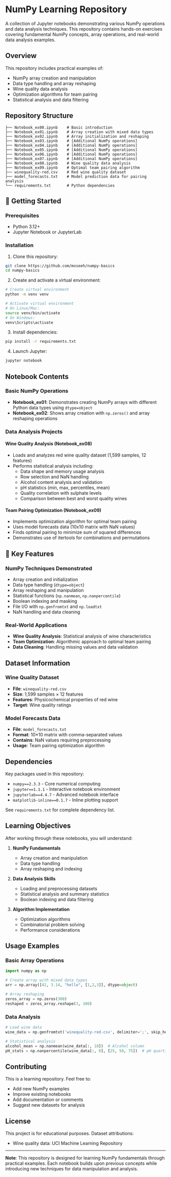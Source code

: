 # NumPy Learning Repository

A collection of Jupyter notebooks demonstrating various NumPy operations and data analysis techniques. This repository contains hands-on exercises covering fundamental NumPy concepts, array operations, and real-world data analysis examples.

## Overview

This repository includes practical examples of:
- NumPy array creation and manipulation
- Data type handling and array reshaping
- Wine quality data analysis
- Optimization algorithms for team pairing
- Statistical analysis and data filtering

## Repository Structure

```
├── Notebook_ex00.ipynb    # Basic introduction
├── Notebook_ex01.ipynb    # Array creation with mixed data types
├── Notebook_ex02.ipynb    # Array initialization and reshaping
├── Notebook_ex03.ipynb    # [Additional NumPy operations]
├── Notebook_ex04.ipynb    # [Additional NumPy operations]
├── Notebook_ex05.ipynb    # [Additional NumPy operations]
├── Notebook_ex06.ipynb    # [Additional NumPy operations]
├── Notebook_ex07.ipynb    # [Additional NumPy operations]
├── Notebook_ex08.ipynb    # Wine quality data analysis
├── Notebook_ex09.ipynb    # Optimal team pairing algorithm
├── winequality-red.csv    # Red wine quality dataset
├── model_forecasts.txt    # Model prediction data for pairing analysis
└── requirements.txt       # Python dependencies
```

## 🚀 Getting Started

### Prerequisites

- Python 3.12+
- Jupyter Notebook or JupyterLab

### Installation

1. Clone this repository:
```bash
git clone https://github.com/moseeh/numpy-basics
cd numpy-basics
```

2. Create and activate a virtual environment:
```bash
# Create virtual environment
python -m venv venv

# Activate virtual environment
# On Linux/Mac:
source venv/bin/activate
# On Windows:
venv\Scripts\activate
```

3. Install dependencies:
```bash
pip install -r requirements.txt
```

4. Launch Jupyter:
```bash
jupyter notebook
```

## Notebook Contents

### Basic NumPy Operations
- **Notebook_ex01**: Demonstrates creating NumPy arrays with different Python data types using `dtype=object`
- **Notebook_ex02**: Shows array creation with `np.zeros()` and array reshaping operations

### Data Analysis Projects

#### Wine Quality Analysis (Notebook_ex08)
- Loads and analyzes red wine quality dataset (1,599 samples, 12 features)
- Performs statistical analysis including:
  - Data shape and memory usage analysis
  - Row selection and NaN handling
  - Alcohol content analysis and validation
  - pH statistics (min, max, percentiles, mean)
  - Quality correlation with sulphate levels
  - Comparison between best and worst quality wines

#### Team Pairing Optimization (Notebook_ex09)
- Implements optimization algorithm for optimal team pairing
- Uses model forecasts data (10x10 matrix with NaN values)
- Finds optimal pairing to minimize sum of squared differences
- Demonstrates use of itertools for combinations and permutations

## 🔧 Key Features

### NumPy Techniques Demonstrated
- Array creation and initialization
- Data type handling (`dtype=object`)
- Array reshaping and manipulation
- Statistical functions (`np.nanmean`, `np.nanpercentile`)
- Boolean indexing and masking
- File I/O with `np.genfromtxt` and `np.loadtxt`
- NaN handling and data cleaning

### Real-World Applications
- **Wine Quality Analysis**: Statistical analysis of wine characteristics
- **Team Optimization**: Algorithmic approach to optimal team pairing
- **Data Cleaning**: Handling missing values and data validation

## Dataset Information

### Wine Quality Dataset
- **File**: `winequality-red.csv`
- **Size**: 1,599 samples × 12 features
- **Features**: Physicochemical properties of red wine
- **Target**: Wine quality ratings

### Model Forecasts Data
- **File**: `model_forecasts.txt`
- **Format**: 10×10 matrix with comma-separated values
- **Contains**: NaN values requiring preprocessing
- **Usage**: Team pairing optimization algorithm

## Dependencies

Key packages used in this repository:

- `numpy==2.3.3` - Core numerical computing
- `jupyter==1.1.1` - Interactive notebook environment
- `jupyterlab==4.4.7` - Advanced notebook interface
- `matplotlib-inline==0.1.7` - Inline plotting support

See `requirements.txt` for complete dependency list.

## Learning Objectives

After working through these notebooks, you will understand:

1. **NumPy Fundamentals**
   - Array creation and manipulation
   - Data type handling
   - Array reshaping and indexing

2. **Data Analysis Skills**
   - Loading and preprocessing datasets
   - Statistical analysis and summary statistics
   - Boolean indexing and data filtering

3. **Algorithm Implementation**
   - Optimization algorithms
   - Combinatorial problem solving
   - Performance considerations

## Usage Examples

### Basic Array Operations
```python
import numpy as np

# Create array with mixed data types
arr = np.array([42, 3.14, "hello", [1,2,3]], dtype=object)

# Array reshaping
zeros_array = np.zeros(300)
reshaped = zeros_array.reshape(3, 100)
```

### Data Analysis
```python
# Load wine data
wine_data = np.genfromtxt('winequality-red.csv', delimiter=';', skip_header=1)

# Statistical analysis
alcohol_mean = np.nanmean(wine_data[:, 10])  # Alcohol column
pH_stats = np.nanpercentile(wine_data[:, 8], [25, 50, 75])  # pH quartiles
```

## Contributing

This is a learning repository. Feel free to:
- Add new NumPy examples
- Improve existing notebooks
- Add documentation or comments
- Suggest new datasets for analysis

## License

This project is for educational purposes. Dataset attributions:
- Wine quality data: UCI Machine Learning Repository

---

**Note**: This repository is designed for learning NumPy fundamentals through practical examples. Each notebook builds upon previous concepts while introducing new techniques for data manipulation and analysis.